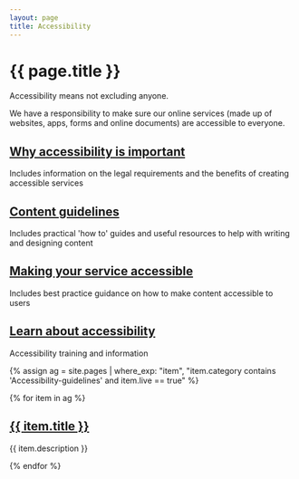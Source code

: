 ```yaml
---
layout: page
title: Accessibility
---
```


# {{ page.title }}

Accessibility means not excluding anyone. 

We have a responsibility to make sure our online services (made up of websites, apps, forms and online documents) are accessible to everyone. 

<div class="previews">
  <div class="preview">
    <h2 class="sub-section-heading"><a href="/essex-service-transformation-playbook/Accessibility-guidelines/Why-accessibility-is-important">Why accessibility is important</a></h2>
    <p>Includes information on the legal requirements and the benefits of creating accessible services</p>
  </div>
  <div class="preview">
    <h2 class="sub-section-heading"><a href="/essex-service-transformation-playbook/Content-style-guide/Content-guidelines">Content guidelines</a></h2>
    <p>Includes practical 'how to' guides and useful resources to help with writing and designing content</p>
  </div>
  <div class="preview">
    <h2 class="sub-section-heading"><a href="/essex-service-transformation-playbook/Accessibility-guidelines/Making-your-service-accessible">Making your service accessible</a></h2>
    <p>Includes best practice guidance on how to make content accessible to users</p>
  </div>

  <div class="preview">
    <h2 class="sub-section-heading"><a href="/essex-service-transformation-playbook/Accessibility-guidelines/Learn-about-accessiblity">Learn about accessibility</a></h2>
    <p>Accessibility training and information</p>
  </div>
</div>

{% assign ag = site.pages | where_exp: "item", "item.category contains 'Accessibility-guidelines' and item.live == true" %}
<div class="previews">
{% for item in ag %}
<div class="preview">
<h2 class="sub-section-heading"><a href="{{ item.url }}">
  {{ item.title }}
  </a>
</h2>
<p>{{ item.description }}</p>
</div>
{% endfor %}
</div>